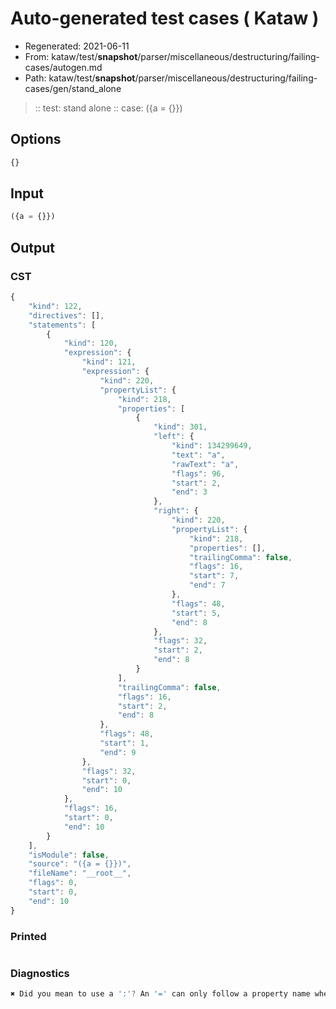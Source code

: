 # Auto-generated test cases ( Kataw )
- Regenerated: 2021-06-11
- From: kataw/test/__snapshot__/parser/miscellaneous/destructuring/failing-cases/autogen.md
- Path: kataw/test/__snapshot__/parser/miscellaneous/destructuring/failing-cases/gen/stand_alone
> :: test: stand alone
> :: case: ({a = {}})
## Options

`````js
{}
`````
## Input

`````js
({a = {}})
`````
## Output

### CST

```javascript
{
    "kind": 122,
    "directives": [],
    "statements": [
        {
            "kind": 120,
            "expression": {
                "kind": 121,
                "expression": {
                    "kind": 220,
                    "propertyList": {
                        "kind": 218,
                        "properties": [
                            {
                                "kind": 301,
                                "left": {
                                    "kind": 134299649,
                                    "text": "a",
                                    "rawText": "a",
                                    "flags": 96,
                                    "start": 2,
                                    "end": 3
                                },
                                "right": {
                                    "kind": 220,
                                    "propertyList": {
                                        "kind": 218,
                                        "properties": [],
                                        "trailingComma": false,
                                        "flags": 16,
                                        "start": 7,
                                        "end": 7
                                    },
                                    "flags": 48,
                                    "start": 5,
                                    "end": 8
                                },
                                "flags": 32,
                                "start": 2,
                                "end": 8
                            }
                        ],
                        "trailingComma": false,
                        "flags": 16,
                        "start": 2,
                        "end": 8
                    },
                    "flags": 48,
                    "start": 1,
                    "end": 9
                },
                "flags": 32,
                "start": 0,
                "end": 10
            },
            "flags": 16,
            "start": 0,
            "end": 10
        }
    ],
    "isModule": false,
    "source": "({a = {}})",
    "fileName": "__root__",
    "flags": 0,
    "start": 0,
    "end": 10
}
```

### Printed

```javascript

```

### Diagnostics

```javascript
✖ Did you mean to use a ':'? An '=' can only follow a property name when the containing object literal is part of a destructuring - start: 10, end: 10

```

